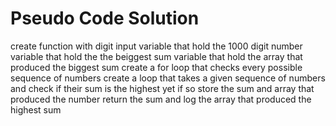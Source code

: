# Pseudo Code Solution
create function with digit input
variable that hold the 1000 digit number
variable that hold the the beiggest sum
variable that hold the array that produced the biggest sum
create a for loop that checks every possible sequence of numbers 
    create a loop that takes a given sequence of numbers and check if their sum is the highest yet
    if so store the sum and array that produced the number
return the sum and log the array that produced the highest sum
